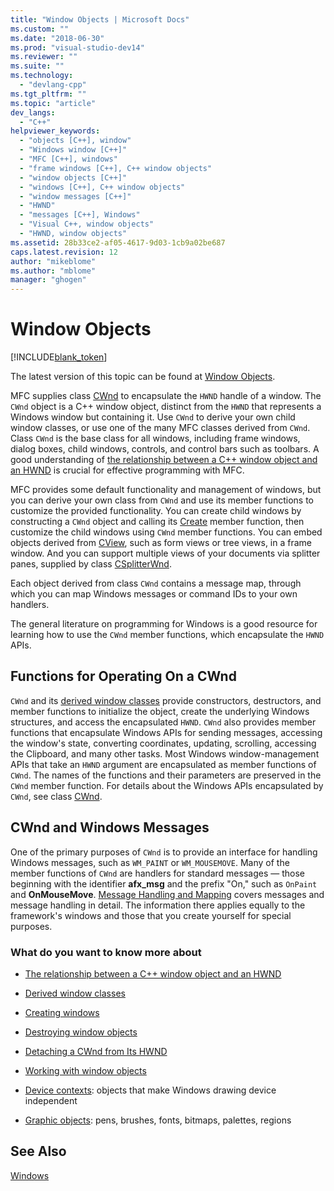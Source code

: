 ```yaml
---
title: "Window Objects | Microsoft Docs"
ms.custom: ""
ms.date: "2018-06-30"
ms.prod: "visual-studio-dev14"
ms.reviewer: ""
ms.suite: ""
ms.technology: 
  - "devlang-cpp"
ms.tgt_pltfrm: ""
ms.topic: "article"
dev_langs: 
  - "C++"
helpviewer_keywords: 
  - "objects [C++], window"
  - "Windows window [C++]"
  - "MFC [C++], windows"
  - "frame windows [C++], C++ window objects"
  - "window objects [C++]"
  - "windows [C++], C++ window objects"
  - "window messages [C++]"
  - "HWND"
  - "messages [C++], Windows"
  - "Visual C++, window objects"
  - "HWND, window objects"
ms.assetid: 28b33ce2-af05-4617-9d03-1cb9a02be687
caps.latest.revision: 12
author: "mikeblome"
ms.author: "mblome"
manager: "ghogen"
---
```

# Window Objects
[!INCLUDE[blank_token](../includes/blank-token.md)]

The latest version of this topic can be found at [Window Objects](https://docs.microsoft.com/cpp/mfc/window-objects).  
  
  
MFC supplies class [CWnd](../mfc/reference/cwnd-class.md) to encapsulate the `HWND` handle of a window. The `CWnd` object is a C++ window object, distinct from the `HWND` that represents a Windows window but containing it. Use `CWnd` to derive your own child window classes, or use one of the many MFC classes derived from `CWnd`. Class `CWnd` is the base class for all windows, including frame windows, dialog boxes, child windows, controls, and control bars such as toolbars. A good understanding of [the relationship between a C++ window object and an HWND](../mfc/relationship-between-a-cpp-window-object-and-an-hwnd.md) is crucial for effective programming with MFC.  
  
 MFC provides some default functionality and management of windows, but you can derive your own class from `CWnd` and use its member functions to customize the provided functionality. You can create child windows by constructing a `CWnd` object and calling its [Create](../mfc/reference/cwnd-class.md#create) member function, then customize the child windows using `CWnd` member functions. You can embed objects derived from [CView](../mfc/reference/cview-class.md), such as form views or tree views, in a frame window. And you can support multiple views of your documents via splitter panes, supplied by class [CSplitterWnd](../mfc/reference/csplitterwnd-class.md).  
  
 Each object derived from class `CWnd` contains a message map, through which you can map Windows messages or command IDs to your own handlers.  
  
 The general literature on programming for Windows is a good resource for learning how to use the `CWnd` member functions, which encapsulate the `HWND` APIs.  
  
## Functions for Operating On a CWnd  
 `CWnd` and its [derived window classes](../mfc/derived-window-classes.md) provide constructors, destructors, and member functions to initialize the object, create the underlying Windows structures, and access the encapsulated `HWND`. `CWnd` also provides member functions that encapsulate Windows APIs for sending messages, accessing the window's state, converting coordinates, updating, scrolling, accessing the Clipboard, and many other tasks. Most Windows window-management APIs that take an `HWND` argument are encapsulated as member functions of `CWnd`. The names of the functions and their parameters are preserved in the `CWnd` member function. For details about the Windows APIs encapsulated by `CWnd`, see class [CWnd](../mfc/reference/cwnd-class.md).  
  
## CWnd and Windows Messages  
 One of the primary purposes of `CWnd` is to provide an interface for handling Windows messages, such as `WM_PAINT` or `WM_MOUSEMOVE`. Many of the member functions of `CWnd` are handlers for standard messages — those beginning with the identifier **afx_msg** and the prefix "On," such as `OnPaint` and **OnMouseMove**. [Message Handling and Mapping](../mfc/message-handling-and-mapping.md) covers messages and message handling in detail. The information there applies equally to the framework's windows and those that you create yourself for special purposes.  
  
### What do you want to know more about  
  
-   [The relationship between a C++ window object and an HWND](../mfc/relationship-between-a-cpp-window-object-and-an-hwnd.md)  
  
-   [Derived window classes](../mfc/derived-window-classes.md)  
  
-   [Creating windows](../mfc/creating-windows.md)  
  
-   [Destroying window objects](../mfc/destroying-window-objects.md)  
  
-   [Detaching a CWnd from Its HWND](../mfc/detaching-a-cwnd-from-its-hwnd.md)  
  
-   [Working with window objects](../mfc/working-with-window-objects.md)  
  
-   [Device contexts](../mfc/device-contexts.md): objects that make Windows drawing device independent  
  
-   [Graphic objects](../mfc/graphic-objects.md): pens, brushes, fonts, bitmaps, palettes, regions  
  
## See Also  
 [Windows](../mfc/windows.md)





